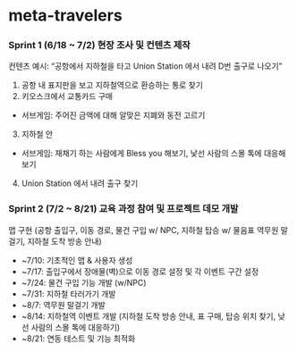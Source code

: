 # meta-travelers

### Sprint 1 (6/18 ~ 7/2) 현장 조사 및 컨텐츠 제작
컨텐츠 예시: “공항에서 지하철을 타고 Union Station 에서 내려 D번 출구로 나오기”
1. 공항 내 표지판을 보고 지하철역으로 환승하는 통로 찾기
2. 키오스크에서 교통카드 구매
- 서브게임: 주어진 금액에 대해 알맞은 지폐와 동전 고르기
3. 지하철 안
- 서브게임: 재채기 하는 사람에게 Bless you 해보기, 낯선 사람의 스몰 톡에 대응해 보기
4. Union Station 에서 내려 출구 찾기

### Sprint 2 (7/2 ~ 8/21) 교육 과정 참여 및 프로젝트 데모 개발

맵 구현 (공항 출입구, 이동 경로,  물건 구입 w/ NPC, 지하철 탑승 w/ 물음표 역무원 말 걸기, 지하철 도착 방송 안내)
-  ~7/10: 기초적인 맵 & 사용자 생성
- ~7/17: 출입구에서 장애물(벽)으로 이동 경로 설정 및 각 이벤트 구간 설정
- ~7/24: 물건 구입 기능 개발 (w/NPC)
- ~7/31: 지하철 타러가기 개발
- ~8/7: 역무원 말걸기 개발
- ~8/14: 지하철역 이벤트 개발 (지하철 도착 방송 안내, 표 구매, 탑승 위치 찾기, 낮선 사람의 스몰 톡에 대응하기)
- ~8/21: 연동 테스트 및 기능 최적화
